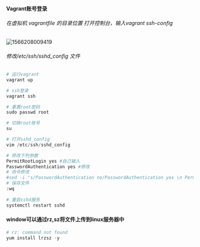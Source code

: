 #### Vagrant账号登录

###### 在虚拟机 vagrantfile 的目录位置 打开控制台，输入vagrant ssh-config

![1566208009419](C:\Users\lazcy\AppData\Roaming\Typora\typora-user-images\1566208009419.png)

###### 修改/etc/ssh/sshd_config 文件

```python
# 运行vagrant
vagrant up

# ssh登录
vagrant ssh

# 重置root密码
sudo passwd root

# 切换root账号
su

# 打开sshd_config
vim /etc/ssh/sshd_config

# 修改下列参数
PermitRootLogin yes #自己输入
PasswordAuthentication yes #修改
# 命令修改
#sed -i "s/PasswordAuthentication no/PasswordAuthentication yes \n PermitRootLogin yes/" /etc/ssh/sshd_config
# 保存文件
:wq
  
# 重启sshd服务
systemctl restart sshd
```

#### window可以通过rz,sz将文件上传到linux服务器中

```python
# rz: command not found
yum install lrzsz -y
```

